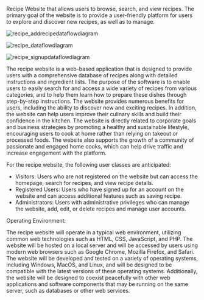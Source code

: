Recipe Website that allows users to browse, search, and view recipes. The primary goal of the website is to provide a user-friendly platform for users to explore and discover new recipes, as well as to manage.


![recipe_addrecipedataflowdiagram](https://github.com/mesumraza1/FlavorFiesta/assets/84703789/69b164ff-f7a2-40f1-a338-aa87098f5b2e)

![recipe_dataflowdiagram](https://github.com/mesumraza1/FlavorFiesta/assets/84703789/eecb6160-380a-4b37-b8a8-cd803626e6e0)

![recipe_signupdataflowdiagram](https://github.com/mesumraza1/FlavorFiesta/assets/84703789/b5bb0b1c-1939-4eb2-87f7-c284b4d8d69e)


The recipe website is a web-based application that is designed to provide users with a comprehensive database of recipes along with detailed instructions and ingredient lists. The purpose of the software is to enable users to easily search for and access a wide variety of recipes from various categories, and to help them learn how to prepare these dishes through step-by-step instructions. The website provides numerous benefits for users, including the ability to discover new and exciting recipes. In addition, the website can help users improve their culinary skills and build their confidence in the kitchen. The website is directly related to corporate goals and business strategies by promoting a healthy and sustainable lifestyle, encouraging users to cook at home rather than relying on takeout or processed foods. The website also supports the growth of a community of passionate and engaged home cooks, which can help drive traffic and increase engagement with the platform.


For the recipe website, the following user classes are anticipated:

- Visitors: Users who are not registered on the website but can access the homepage, search for recipes, and view recipe details.
- Registered Users: Users who have signed up for an account on the website and can access additional features such as saving recipe.
- Administrators: Users with administrative privileges who can manage the website, add, edit, or delete recipes and manage user accounts.


Operating Environment:

The recipe website will operate in a typical web environment, utilizing common web technologies such as HTML, CSS, JavaScript, and PHP. The website will be hosted on a local server and will be accessed by users using modern web browsers such as Google Chrome, Mozilla Firefox, and Safari. The website will be developed and tested on a variety of operating systems, including Windows, MacOS, and Linux, and will be designed to be compatible with the latest versions of these operating systems. Additionally, the website will be designed to coexist peacefully with other web applications and software components that may be running on the same server, such as databases or other web services.
